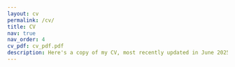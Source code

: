 ```yaml
---
layout: cv
permalink: /cv/
title: CV
nav: true
nav_order: 4
cv_pdf: cv_pdf.pdf
description: Here's a copy of my CV, most recently updated in June 2025.
---
```

